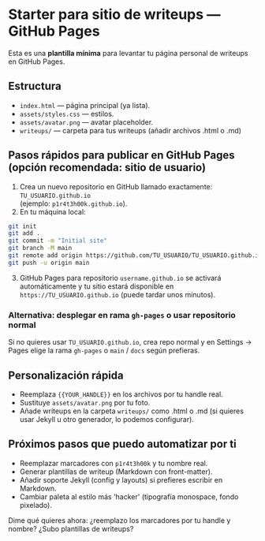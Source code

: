 # Starter para sitio de writeups — GitHub Pages

Esta es una **plantilla mínima** para levantar tu página personal de writeups en GitHub Pages.

## Estructura
- `index.html` — página principal (ya lista).
- `assets/styles.css` — estilos.
- `assets/avatar.png` — avatar placeholder.
- `writeups/` — carpeta para tus writeups (añadir archivos .html o .md)

## Pasos rápidos para publicar en GitHub Pages (opción recomendada: sitio de usuario)
1. Crea un nuevo repositorio en GitHub llamado exactamente: `TU_USUARIO.github.io`  
   (ejemplo: `p1r4t3h00k.github.io`).
2. En tu máquina local:
```bash
git init
git add .
git commit -m "Initial site"
git branch -M main
git remote add origin https://github.com/TU_USUARIO/TU_USUARIO.github.io.git
git push -u origin main
```
3. GitHub Pages para repositorio `username.github.io` se activará automáticamente y tu sitio estará disponible en `https://TU_USUARIO.github.io` (puede tardar unos minutos).

### Alternativa: desplegar en rama `gh-pages` o usar repositorio normal
Si no quieres usar `TU_USUARIO.github.io`, crea repo normal y en Settings → Pages elige la rama `gh-pages` o `main` / `docs` según prefieras.

## Personalización rápida
- Reemplaza `{{YOUR_HANDLE}}` en los archivos por tu handle real.
- Sustituye `assets/avatar.png` por tu foto.
- Añade writeups en la carpeta `writeups/` como .html o .md (si quieres usar Jekyll u otro generador, lo podemos configurar).

## Próximos pasos que puedo automatizar por ti
- Reemplazar marcadores con `p1r4t3h00k` y tu nombre real.
- Generar plantillas de writeup (Markdown con front-matter).
- Añadir soporte Jekyll (config y layouts) si prefieres escribir en Markdown.
- Cambiar paleta al estilo más 'hacker' (tipografía monospace, fondo pixelado).

Dime qué quieres ahora: ¿reemplazo los marcadores por tu handle y nombre? ¿Subo plantillas de writeups?
